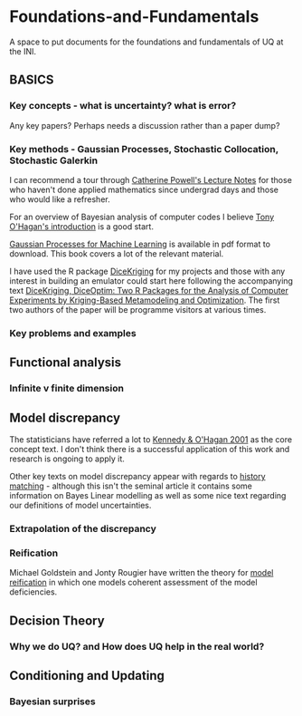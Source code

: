 # Foundations-and-Fundamentals
A space to put documents for the foundations and fundamentals of UQ at the INI.

## BASICS

### Key concepts - what is uncertainty?  what is error?

Any key papers? Perhaps needs a discussion rather than a paper dump?

### Key methods - Gaussian Processes, Stochastic Collocation, Stochastic Galerkin

I can recommend a tour through [Catherine Powell's Lecture Notes](http://www.maths.manchester.ac.uk/~cp/MATH20411.html) for those who haven't done applied mathematics since undergrad days and those who would like a refresher.

For an overview of Bayesian analysis of computer codes I believe [Tony O'Hagan's introduction](www.tonyohagan.co.uk/academic/pdf/BACCO-tutorial.pdf) is a good start.

[Gaussian Processes for Machine Learning](http://www.gaussianprocess.org/gpml/) is available in pdf format to download.  This book covers a lot of the relevant material. 

I have used the R package [DiceKriging](https://cran.r-project.org/web/packages/DiceKriging/index.html) for my projects and those with any interest in building an emulator could start here following the accompanying text [DiceKriging, DiceOptim: Two R Packages for the Analysis of Computer Experiments by Kriging-Based Metamodeling and Optimization](https://www.jstatsoft.org/article/view/v051i01/v51i01.pdf).  The first two authors of the paper will be programme visitors at various times.  

### Key problems and examples



## Functional analysis

### Infinite v finite dimension



## Model discrepancy

The statisticians have referred a lot to [Kennedy & O'Hagan 2001](http://onlinelibrary.wiley.com/doi/10.1111/1467-9868.00294/abstract) as the core concept text.  I don't think there is a successful application of this work and research is ongoing to apply it.  

Other key texts on model discrepancy appear with regards to [history matching](https://projecteuclid.org/euclid.ba/1340110846) - although this isn't the seminal article it contains some information on Bayes Linear modelling as well as some nice text regarding our definitions of model uncertainties.


### Extrapolation of the discrepancy

### Reification

Michael Goldstein and Jonty Rougier have written the theory for [model reification](http://www.sciencedirect.com/science/article/pii/S0378375808003303?via%3Dihub) in which one models coherent assessment of the model deficiencies. 

## Decision Theory

### Why we do UQ? and How does UQ help in the real world?


## Conditioning and Updating

### Bayesian surprises
